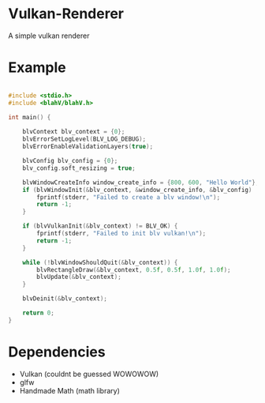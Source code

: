 # Vulkan-Renderer

A simple vulkan renderer

# Example
```c

#include <stdio.h>
#include <blahV/blahV.h>

int main() {
    
    blvContext blv_context = {0};
    blvErrorSetLogLevel(BLV_LOG_DEBUG);
    blvErrorEnableValidationLayers(true);

    blvConfig blv_config = {0};
    blv_config.soft_resizing = true;

    blvWindowCreateInfo window_create_info = {800, 600, "Hello World"};
    if (blvWindowInit(&blv_context, &window_create_info, &blv_config) != BLV_OK) {
        fprintf(stderr, "Failed to create a blv window!\n");
        return -1;
    }

    if (blvVulkanInit(&blv_context) != BLV_OK) {
        fprintf(stderr, "Failed to init blv vulkan!\n");
        return -1;
    }

    while (!blvWindowShouldQuit(&blv_context)) {
        blvRectangleDraw(&blv_context, 0.5f, 0.5f, 1.0f, 1.0f);
        blvUpdate(&blv_context);
    }

    blvDeinit(&blv_context);

    return 0;
}


```

# Dependencies
 - Vulkan (couldnt be guessed WOWOWOW)
 - glfw
 - Handmade Math (math library)
